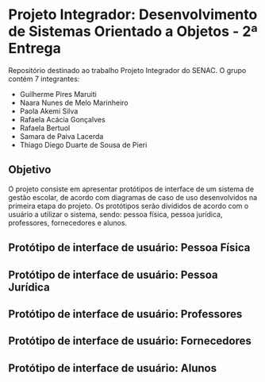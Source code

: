 # Projeto Integrador: Desenvolvimento de Sistemas Orientado a Objetos - 2ª Entrega
Repositório destinado ao trabalho Projeto Integrador do SENAC. O grupo contém 7 integrantes:

- Guilherme Pires Maruiti
- Naara Nunes de Melo Marinheiro 
- Paola Akemi Silva
- Rafaela Acácia Gonçalves
- Rafaela Bertuol
- Samara de Paiva Lacerda
- Thiago Diego Duarte de Sousa de Pieri

## Objetivo
O projeto consiste em apresentar protótipos de interface de um sistema de gestão escolar, de acordo com diagramas de caso de uso desenvolvidos na primeira etapa do projeto. Os protótipos serão divididos de acordo com o usuário a utilizar o sistema, sendo: pessoa física, pessoa jurídica, professores, fornecedores e alunos.

## Protótipo de interface de usuário: Pessoa Física
## Protótipo de interface de usuário: Pessoa Jurídica
## Protótipo de interface de usuário: Professores
## Protótipo de interface de usuário: Fornecedores
## Protótipo de interface de usuário: Alunos



